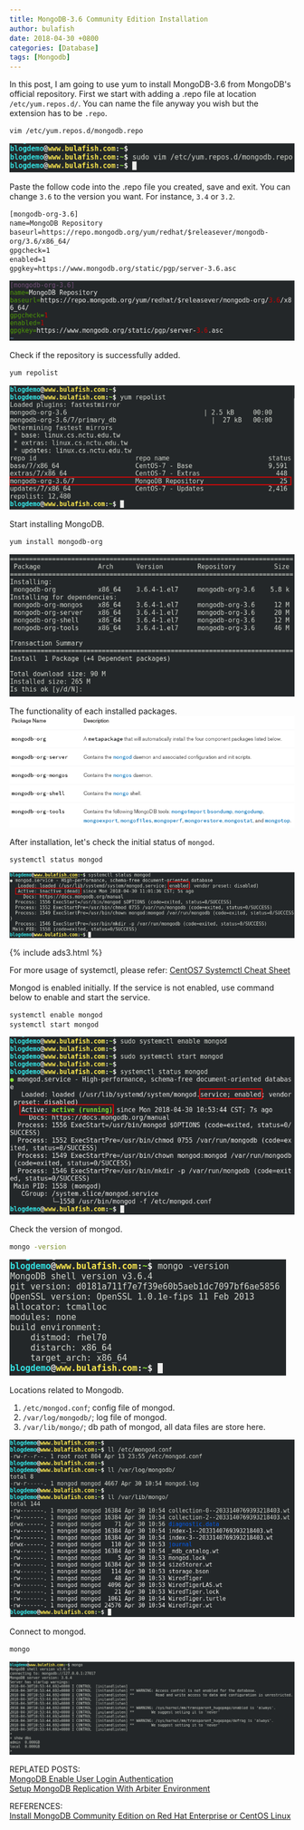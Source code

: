 ```yaml
---
title: MongoDB-3.6 Community Edition Installation
author: bulafish
date: 2018-04-30 +0800
categories: [Database]
tags: [Mongodb]
---
```


In this post, I am going to use yum to install MongoDB-3.6 from MongoDB's official repository.  First we start with adding a .repo file at location `/etc/yum.repos.d/`.  You can name the file anyway you wish but the extension has to be `.repo`.
```bash
vim /etc/yum.repos.d/mongodb.repo
```
![mongodb installation](/assets/img/2018043002.png)

Paste the follow code into the .repo file you created, save and exit. You can change `3.6` to the version you want.  For instance, `3.4` or `3.2`.
```
[mongodb-org-3.6]
name=MongoDB Repository
baseurl=https://repo.mongodb.org/yum/redhat/$releasever/mongodb-org/3.6/x86_64/
gpgcheck=1
enabled=1
gpgkey=https://www.mongodb.org/static/pgp/server-3.6.asc
```
![mongodb installation](/assets/img/2018043001.png)

Check if the repository is successfully added.
```bash
yum repolist
```
![mongodb installation](/assets/img/2018043003.png)

Start installing MongoDB.
```bash
yum install mongodb-org
```
![mongodb installation](/assets/img/2018043004.png)

The functionality of each installed packages.
<br>![mongodb installation](/assets/img/2018043011.png)

After installation, let's check the initial status of `mongod`.
```bash
systemctl status mongod
```
![mongodb installation](/assets/img/2018043010.png)

{% include ads3.html %}

For more usage of systemctl, please refer: [CentOS7 Systemctl Cheat Sheet](https://www.bulafish.com/centos/2018/04/27/centos7-systemctl-cheat-sheet/)

Mongod is enabled initially.  If the service is not enabled, use command below to enable and start the service.
```bash
systemctl enable mongod
systemctl start mongod
```
![mongodb installation](/assets/img/2018043006.png)

Check the version of mongod.
```bash
mongo -version
```
![mongodb installation](/assets/img/2018043009.png)

Locations related to Mongodb.
1. `/etc/mongod.conf`; config file of mongod.
2. `/var/log/mongodb/`; log file of mongod.
3. `/var/lib/mongo/`; db path of mongod, all data files are store here.

![mongodb installation](/assets/img/2018043008.png)

Connect to mongod.
```bash
mongo
```
![mongodb installation](/assets/img/2018043007.png)

REPLATED POSTS:  
[MongoDB Enable User Login Authentication](https://www.bulafish.com/db/2018/04/30/mongodb-enable-authentication/)  
[Setup MongoDB Replication With Arbiter Environment](https://www.bulafish.com/db/2018/04/30/setup-mongodb-replication-with-arbiter-environment/)

REFERENCES:
<br>[Install MongoDB Community Edition on Red Hat Enterprise or CentOS Linux](https://docs.mongodb.com/manual/tutorial/install-mongodb-on-red-hat/#run-mongodb-community-edition)

